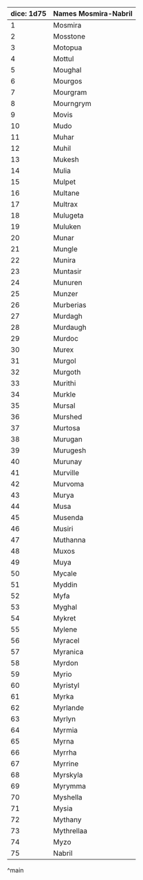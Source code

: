 | dice: 1d75 | Names Mosmira-Nabril|
| ---- | ---- |
|1|Mosmira|
|2|Mosstone|
|3|Motopua|
|4|Mottul|
|5|Moughal|
|6|Mourgos|
|7|Mourgram|
|8|Mourngrym|
|9|Movis|
|10|Mudo|
|11|Muhar|
|12|Muhil|
|13|Mukesh|
|14|Mulia|
|15|Mulpet|
|16|Multane|
|17|Multrax|
|18|Mulugeta|
|19|Muluken|
|20|Munar|
|21|Mungle|
|22|Munira|
|23|Muntasir|
|24|Munuren|
|25|Munzer|
|26|Murberias|
|27|Murdagh|
|28|Murdaugh|
|29|Murdoc|
|30|Murex|
|31|Murgol|
|32|Murgoth|
|33|Murithi|
|34|Murkle|
|35|Mursal|
|36|Murshed|
|37|Murtosa|
|38|Murugan|
|39|Murugesh|
|40|Murunay|
|41|Murville|
|42|Murvoma|
|43|Murya|
|44|Musa|
|45|Musenda|
|46|Musiri|
|47|Muthanna|
|48|Muxos|
|49|Muya|
|50|Mycale|
|51|Myddin|
|52|Myfa|
|53|Myghal|
|54|Mykret|
|55|Mylene|
|56|Myracel|
|57|Myranica|
|58|Myrdon|
|59|Myrio|
|60|Myristyl|
|61|Myrka|
|62|Myrlande|
|63|Myrlyn|
|64|Myrmia|
|65|Myrna|
|66|Myrrha|
|67|Myrrine|
|68|Myrskyla|
|69|Myrymma|
|70|Myshella|
|71|Mysia|
|72|Mythany|
|73|Mythrellaa|
|74|Myzo|
|75|Nabril|
^main
